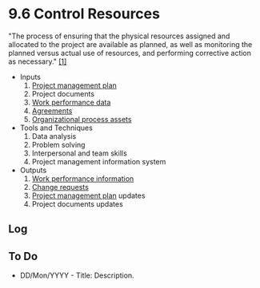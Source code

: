 # 9.6 Control Resources

"The process of ensuring that the physical resources assigned and allocated to
the project are available as planned, as well as monitoring the planned versus
actual use of resources, and performing corrective action as necessary."
[[1]](../home.md#references)

- Inputs
  1. [Project management plan](../04-integration/4.2-develop-project-management-plan.md)
  2. Project documents
  3. [Work performance data](../99-project-files/06-work-performance/00-work-performance.md#work-performance-data)
  4. [Agreements](../99-project-files/03-agreements/00-agreements.md)
  5. [Organizational process assets](../01-business-and-environment/03-organizational-process-assets.md)
- Tools and Techniques
  1. Data analysis
  2. Problem solving
  3. Interpersonal and team skills
  4. Project management information system
- Outputs
  1. [Work performance information](../99-project-files/06-work-performance/00-work-performance.md#work-performance-information)
  2. [Change requests](../99-project-files/04-change-requests/00-change-requests.md)
  3. [Project management plan](../04-integration/4.2-develop-project-management-plan.md) updates
  4. Project documents updates

## Log

## To Do

- DD/Mon/YYYY - Title: Description.
